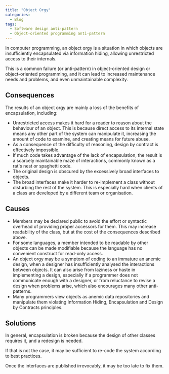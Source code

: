 ```yaml
---
title: "Object Orgy"
categories:
  - Blog
tags:
  - Software design anti-pattern
  - Object-oriented programming anti-pattern
---
```


In computer programming, an object orgy is a situation in which objects are insufficiently encapsulated via information hiding, allowing unrestricted access to their internals. 

This is a common failure (or anti-pattern) in object-oriented design or object-oriented programming, and it can lead to increased maintenance needs and problems, and even unmaintainable complexity. 

<h2>Consequences</h2>
The results of an object orgy are mainly a loss of the benefits of encapsulation, including: 
<ul>
<li>Unrestricted access makes it hard for a reader to reason about the behaviour of an object. This is because direct access to its internal state means any other part of the system can manipulate it, increasing the amount of code to examine, and creating means for future abuse.</li>
<li>As a consequence of the difficulty of reasoning, design by contract is effectively impossible.</li>
<li>If much code takes advantage of the lack of encapsulation, the result is a scarcely maintainable maze of interactions, commonly known as a rat's nest or spaghetti code.</li>
<li>The original design is obscured by the excessively broad interfaces to objects.</li>
<li>The broad interfaces make it harder to re-implement a class without disturbing the rest of the system. This is especially hard when clients of a class are developed by a different team or organisation.</li>	
</ul>

<h2>Causes</h2>

<ul>
<li>Members may be declared public to avoid the effort or syntactic overhead of providing proper accessors for them. This may increase readability of the class, but at the cost of the consequences described above.</li>	

<li>For some languages, a member intended to be readable by other objects can be made modifiable because the language has no convenient construct for read-only access.</li>	

<li>An object orgy may be a symptom of coding to an immature an anemic design, when a designer has insufficiently analysed the interactions between objects. It can also arise from laziness or haste in implementing a design, especially if a programmer does not communicate enough with a designer, or from reluctance to revise a design when problems arise, which also encourages many other anti-patterns.</li>	

<li>Many programmers view objects as anemic data repositories and manipulate them violating Information Hiding, Encapsulation and Design by Contracts principles. </li>	
</ul>

<h2>Solutions</h2>
In general, encapsulation is broken because the design of other classes requires it, and a redesign is needed. 

If that is not the case, it may be sufficient to re-code the system according to best practices. 

Once the interfaces are published irrevocably, it may be too late to fix them. 